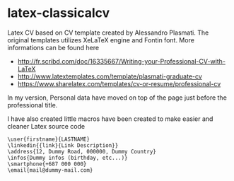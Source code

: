 latex-classicalcv
=================

Latex CV based on CV template created by Alessandro Plasmati. The original templates utilizes XeLaTeX engine and Fontin font. 
More informations can be found here
- http://fr.scribd.com/doc/16335667/Writing-your-Professional-CV-with-LaTeX
- http://www.latextemplates.com/template/plasmati-graduate-cv
- https://www.sharelatex.com/templates/cv-or-resume/professional-cv

In my version, Personal data have moved on top of the page just before the professional title.


I have also created little macros have been created to make easier and cleaner Latex source code
```TeX
\user{firstname}{LASTNAME}
\linkedin{{link}{Link Description}}
\address{12, Dummy Road, 000000, Dummy Country}
\infos{Dummy infos (birthday, etc...)}
\smartphone{+687 000 000}
\email{mail@dummy-mail.com}
```
